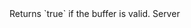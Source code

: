 <function name="IsValid" parent="bf_read" type="classfunc">
	<description>
		Returns `true` if the buffer is valid.
	</description>
	<realm>Server</realm>
	<rets>
		<ret name="" type="bool"></ret>
	</rets>
</function>